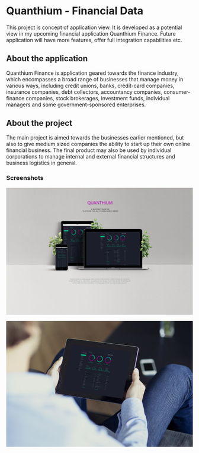 # Quanthium - Financial Data

This project is concept of application view. It is developed as a potential view in my upcoming financial application Quanthium Finance. Future application will have more features, offer full integration capabilities etc. 

## About the application

Quanthium Finance is application geared towards the finance industry, which encompasses a broad range of businesses that manage money in various ways, including credit unions, banks, credit-card companies, insurance companies, debt collectors, accountancy companies, consumer-finance companies, stock brokerages, investment funds, individual managers and some government-sponsored enterprises.

## About the project

The main project is aimed towards the businesses earlier mentioned, but also to give medium sized companies the ability to start up their own online financial business. The final product may also be used by individual corporations to manage internal and external financial structures and business logistics in general.



### Screenshots

![Showcase 1](screens/showcase1.png)


![Showcase 2](screens/showcase2.jpg)
